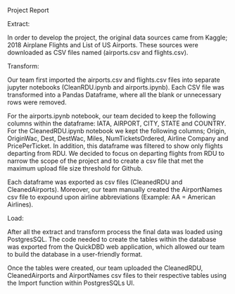 Project Report

Extract: 

In order to develop the project, the original data sources came from Kaggle; 2018 Airplane Flights and List of US Airports. These sources were downloaded as CSV files named (airports.csv and flights.csv).

Transform: 

Our team first imported the airports.csv and flights.csv files into separate jupyter notebooks (CleanRDU.ipynb and airports.ipynb). Each CSV file was transformed into a Pandas Dataframe, where all the blank or unnecessary rows  were removed. 

For the airports.ipynb notebook, our team decided to keep the following columns within the dataframe: IATA, AIRPORT, CITY, STATE and COUNTRY. For the CleanedRDU.ipynb notebook we kept the following columns; Origin, OriginWac, Dest, DestWac, Miles, NumTicketsOrdered, Airline Company and PricePerTicket. In addition, this dataframe was filtered to show only flights departing from RDU. We decided to focus on departing flights from RDU to narrow the scope of the project and to create a csv file that met the maximum upload file size threshold for Github.

Each dataframe was exported as csv files (CleanedRDU and CleanedAirports). Moreover, our team manually created the AirportNames csv file to expound upon airline abbreviations (Example: AA = American Airlines).


Load: 

After all the extract and transform process the final data was loaded using PostgresSQL. The code needed to create the tables within the database was exported from the QuickDBD web application, which allowed our team to build the database in a user-friendly format.

Once the tables were created, our team uploaded the CleanedRDU, CleanedAirports and AirportNames csv files to their respective tables using the Import function within PostgresSQLs UI.

